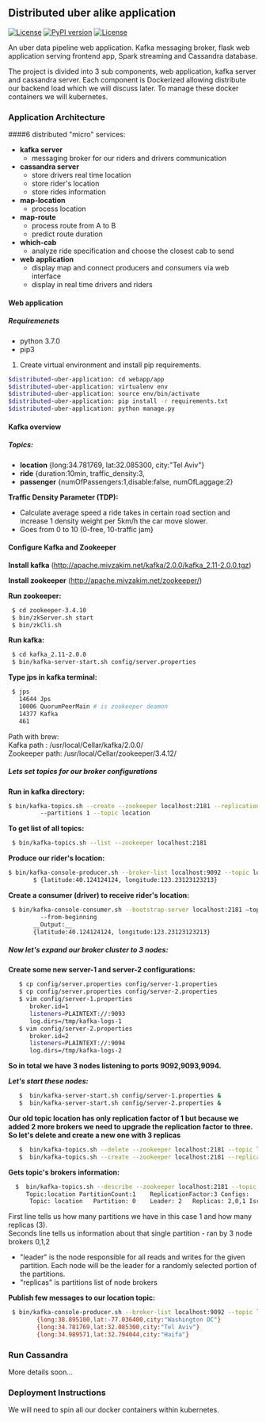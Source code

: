 Distributed uber alike application
-----------------------------------
[![License](https://img.shields.io/badge/license-Apache-blue.svg)](https://github.com/gubrul/distributed-uber-application/LICENSE)
[![PyPI version](https://badge.fury.io/py/catboost.svg)](https://badge.fury.io/py/catboost)
[![License](https://img.shields.io/badge/License-MIT-blue.svg)](https://opensource.org/licenses/MIT)

An uber data pipeline web application. Kafka messaging broker, flask web application serving frontend app, Spark streaming and Cassandra database.

The project is divided into 3 sub components, web application, kafka server and cassandra server. Each component is Dockerized allowing distribute our
backend load which we will discuss later. To manage these docker containers we will kubernetes.




### Application Architecture 

####6 distributed "micro" services: 
   - __kafka server__
        - messaging broker for our riders and drivers communication
   - __cassandra server__
        - store drivers real time location
        - store rider's location
        - store rides information
   - __map-location__
        - process location
   - __map-route__
        - process route from A to B
        - predict route duration
   - __which-cab__
        - analyze ride specification and choose the closest cab to send
   - __web application__
        - display map and connect producers and consumers via web interface
        - display in real time drivers and riders

#### Web application 
##### Requiremenets 
- python 3.7.0 
- pip3

1) Create virtual environment and install pip requirements.
```bash
$distributed-uber-application: cd webapp/app
$distributed-uber-application: virtualenv env
$distributed-uber-application: source env/bin/activate
$distributed-uber-application: pip install -r requirements.txt
$distributed-uber-application: python manage.py
```


#### Kafka overview 
##### Topics:
   - __location__ {long:34.781769, lat:32.085300, city:"Tel Aviv"}
   - __ride__ {duration:10min, traffic_density:3,
   - __passenger__ {numOfPassengers:1,disable:false, numOfLaggage:2}

__Traffic Density Parameter (TDP):__ 
   - Calculate average speed a ride takes in certain road section and increase 1 density weight per 5km/h the car move slower.
   - Goes from 0 to 10 (0-free, 10-traffic jam}


#### Configure Kafka and Zookeeper
__Install kafka__ (http://apache.mivzakim.net/kafka/2.0.0/kafka_2.11-2.0.0.tgz)

__Install zookeeper__ (http://apache.mivzakim.net/zookeeper/)

__Run zookeeper:__ 
```bash
 $ cd zookeeper-3.4.10 
 $ bin/zkServer.sh start 
 $ bin/zkCli.sh
```
 

__Run kafka:__ 
```bash
 $ cd kafka_2.11-2.0.0 
 $ bin/kafka-server-start.sh config/server.properties 
```
  
__Type jps in kafka terminal:__ 
```bash
 $ jps 
   14644 Jps 
   10006 QuorumPeerMain # is zookeeper deamon 
   14377 Kafka 
   461 
```
   
Path with brew: <br />
Kafka path : /usr/local/Cellar/kafka/2.0.0/ <br />
Zookeeper path: /usr/local/Cellar/zookeeper/3.4.12/


##### Lets set topics for our broker configurations 
__Run in kafka directory:__ 
```bash
$ bin/kafka-topics.sh --create --zookeeper localhost:2181 --replication-factor 1 
         --partitions 1 --topic location 
```
      
__To get list of all topics:__ 
```bash
 $ bin/kafka-topics.sh --list --zookeeper localhost:2181
```

__Produce our rider's location:__ 
```bash
$ bin/kafka-console-producer.sh --broker-list localhost:9092 --topic location 
       $ {latitude:40.124124124, longitude:123.23123123213}
```
    
__Create a consumer (driver) to receive rider's location:__ 
```bash
 $ bin/kafka-console-consumer.sh --bootstrap-server localhost:2181 —topic location 
         --from-beginning 
       __Output:__ 
       {latitude:40.124124124, longitude:123.23123123213}
```
      

##### Now let's expand our broker cluster to 3 nodes:

__Create some new server-1 and server-2 configurations:__
``` bash 
   $ cp config/server.properties config/server-1.properties
   $ cp config/server.properties config/server-2.properties
   $ vim config/server-1.properties
      broker.id=1
      listeners=PLAINTEXT://:9093
      log.dirs=/tmp/kafka-logs-1
   $ vim config/server-2.properties
      broker.id=2
      listeners=PLAINTEXT://:9094
      log.dirs=/tmp/kafka-logs-2
```
__So in total we have 3 nodes listening to ports 9092,9093,9094.__

___Let's start these nodes:___
```bash
   $  bin/kafka-server-start.sh config/server-1.properties &
   $  bin/kafka-server-start.sh config/server-2.properties &
```
__Our old topic location has only replication factor of 1 but because we added 2 more brokers we need to upgrade the replication
   factor to three. So let's delete and create a new one with 3 replicas__
```bash 
   $  bin/kafka-topics.sh --delete --zookeeper localhost:2181 --topic location
   $  bin/kafka-topics.sh --create --zookeeper localhost:2181 --replication-factor 3 --partitions 1 --topic location  
```

__Gets topic's brokers information:__
```bash
  $  bin/kafka-topics.sh --describe --zookeeper localhost:2181 --topic location
     Topic:location	PartitionCount:1	ReplicationFactor:3	Configs:
      Topic: location	Partition: 0	Leader: 2	Replicas: 2,0,1	Isr: 2,0,1
```
   
  First line tells us how many partitions we have in this case 1 and how many replicas (3).<br />
  Seconds line tells us information about that single partition - ran by 3 node brokers 0,1,2<br />
  * "leader" is the node responsible for all reads and writes for the given partition. Each node will be the leader for a randomly selected portion of the partitions.<br />
  * "replicas" is partitions list of node brokers<br />

__Publish few messages to our location topic:__<br />
```bash
 $ bin/kafka-console-producer.sh --broker-list localhost:9092 --topic location
        {long:38.895100,lat:-77.036400,city:"Washington DC"}
        {long:34.781769,lat:32.085300,city:"Tel Aviv"}
        {long:34.989571,lat:32.794044,city:"Haifa"}
```

### Run Cassandra 
More details soon...
### Deployment Instructions 

We will need to spin all our docker containers within kubernetes.





